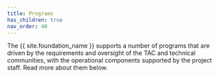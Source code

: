 ```yaml
---
title: Programs
has_children: true
nav_order: 40
---
```


The {{ site.foundation_name }} supports a number of programs that are driven by the requirements and oversight of the TAC and technical communities, with the operational components supported by the project staff. Read more about them below.
